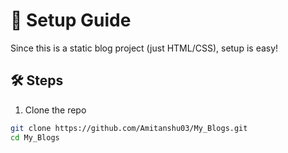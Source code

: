 # 🔧 Setup Guide

Since this is a static blog project (just HTML/CSS), setup is easy!

## 🛠️ Steps

1. Clone the repo

```bash
git clone https://github.com/Amitanshu03/My_Blogs.git
cd My_Blogs

